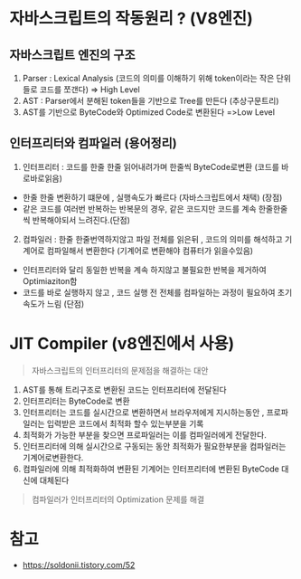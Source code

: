 # 자바스크립트의 작동원리 ? (V8엔진)

## 자바스크립트 엔진의 구조

1. Parser : Lexical Analysis (코드의 의미를 이해하기 위해 token이라는 작은 단위들로 코드를 쪼갠다) => High Level
2. AST : Parser에서 분해된 token들을 기반으로 Tree를 만든다 (추상구문트리)
3. AST를 기반으로 ByteCode와 Optimized Code로 변환된다 =>Low Level

## 인터프리터와 컴파일러 (용어정리)

1. 인터프리터 : 코드를 한줄 한줄 읽어내려가며 한줄씩 ByteCode로변환 (코드를 바로바로읽음)

- 한줄 한줄 변환하기 떄문에 , 실행속도가 빠르다 (자바스크립트에서 채택) (장점)
- 같은 코드를 여러번 반복하는 반복문의 경우, 같은 코드지만 코드를 계속 한줄한줄씩 반복해야되서 느려진다.(단점)

2. 컴파일러 : 한줄 한줄번역하지않고 파일 전체를 읽은뒤 , 코드의 의미를 해석하고 기계어로 컴파일해서 변환한다 (기계어로 변환해야 컴퓨터가 읽을수있음)

- 인터프리터와 달리 동일한 반복을 계속 하지않고 불필요한 반복을 제거하여 Optimiaziton함
- 코드를 바로 실행하지 않고 , 코드 실행 전 전체를 컴파일하는 과정이 필요하여 초기속도가 느림 (단점)

# JIT Compiler (v8엔진에서 사용)

> 자바스크립트의 인터프리터의 문제점을 해결하는 대안

1. AST를 통해 트리구조로 변환된 코드는 인터프리터에 전달된다
2. 인터프리터는 ByteCode로 변환
3. 인터프리터는 코드를 실시간으로 변환하면서 브라우저에게 지시하는동안 , 프로파일러는 입력받은 코드에서 최적화 할수 있는부분을 기록
4. 최적화가 가능한 부분을 찾으면 프로파일러는 이를 컴파일러에게 전달한다.
5. 인터프리터에 의해 실시간으로 구동되는 동안 최적화가 필요한부분을 컴파일러는 기계어로변환한다.
6. 컴파일러에 의해 최적화하여 변환된 기계어는 인터프리터에 변환된 ByteCode 대신에 대체된다
> 컴파일러가 인터프리터의 Optimization 문제를 해결 

# 참고

- https://soldonii.tistory.com/52
